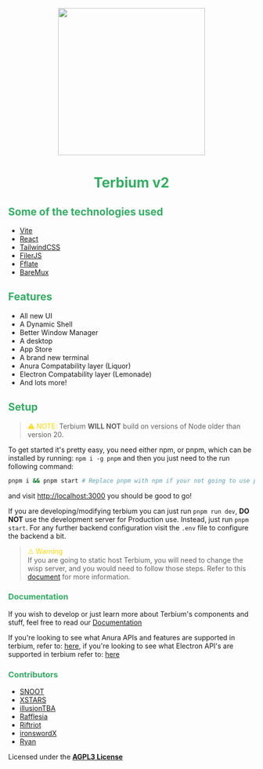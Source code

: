 <center>
    <img src="card.png" style="display: block; margin-left: auto; margin-right: auto; width: 300px;"></img>
    <h1 style="color: #32ae62;">Terbium v2</h1>
</center>

## <span style="color: #32ae62;">Some of the technologies used</span>

- [Vite](https://vite.dev)
- [React](https://react.dev)
- [TailwindCSS](https://tailwindcss.com)
- [FilerJS](https://github.com/filerjs/filer)
- [Fflate](https://github.com/101arrowz/fflate/)
- [BareMux](https://github.com/mercuryworkshop/bare-mux)

## <span style="color: #32ae62;">Features</span>

- All new UI
- A Dynamic Shell
- Better Window Manager
- A desktop
- App Store
- A brand new terminal
- Anura Compatability layer (Liquor)
- Electron Compatability layer (Lemonade)
- And lots more!

## <span style="color: #32ae62;">Setup</span>

> <span style="font-family: url('https://fonts.googleapis.com/css2?family=Roboto&display=swap'); color: #ffd900;">⚠</span> <span style="color: #ffd900;">NOTE:</span> Terbium **WILL NOT** build on versions of Node older than version 20.

To get started it's pretty easy, you need either npm, or pnpm, which can be installed by running: `npm i -g pnpm` and then you just need to the run following command:

```bash
pnpm i && pnpm start # Replace pnpm with npm if your not going to use pnpm
```

and visit [http://localhost:3000](http://localhost:3000) you should be good to go!

If you are developing/modifying terbium you can just run `pnpm run dev`, **DO NOT** use the development server for Production use. Instead, just run `pnpm start`. For any further backend configuration visit the `.env` file to configure the backend a bit.

> <span style="font-family: none; color: #ffd900;">⚠</span> <span style="color: #ffd900;">Warning</span><br>
> If you are going to static host Terbium, you will need to change the wisp server, and you would need to follow those steps. Refer to this [document](./docs/static-hosting.md) for more information.

### <span style="color: #32ae62;">Documentation</span>

If you wish to develop or just learn more about Terbium's components and stuff, feel free to read our [Documentation](/docs/README.md)

If you're looking to see what Anura APIs and features are supported in terbium, refer to: [here](/docs/anura-compat.md), if you're looking to see what Electron API's are supported in terbium refer to: [here](/docs/lemonade-compat.md)

### <span style="color: #32ae62;">Contributors</span>

- [SNOOT](https://github.com/NovaAppsInc)
- [XSTARS](https://github.com/Notplayingallday383)
- [illusionTBA](https://github.com/illusionTBA)
- [Rafflesia](https://github.com/ProgrammerIn-wonderland)
- [Riftriot](https://github.com/Riftriot)
- [ironswordX](https://github.com/ironswordX)
- [Ryan](https://github.com/MovByte)

Licensed under the [**AGPL3 License**](https://www.gnu.org/licenses/agpl-3.0.en.html)
